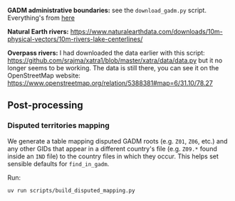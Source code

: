 **GADM administrative boundaries:** see the `download_gadm.py` script. Everything's from [here](https://gadm.org/download_country.html)

**Natural Earth rivers:** https://www.naturalearthdata.com/downloads/10m-physical-vectors/10m-rivers-lake-centerlines/ 

**Overpass rivers:** I had downloaded the data earlier with this script: https://github.com/srajma/xatra1/blob/master/xatra/data/data.py but it no longer seems to be working. The data is still there, you can see it on the OpenStreetMap website: https://www.openstreetmap.org/relation/5388381#map=6/31.10/78.27 

## Post-processing

### Disputed territories mapping

We generate a table mapping disputed GADM roots (e.g. `Z01`, `Z06`, etc.) and any other GIDs that appear in a different country's file (e.g. `Z09.*` found inside an `IND` file) to the country files in which they occur. This helps set sensible defaults for `find_in_gadm`.

Run:

```bash
uv run scripts/build_disputed_mapping.py
```